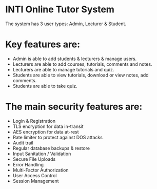# INTI Online Tutor System

The system has 3 user types: Admin, Lecturer & Student.

# Key features are:
- Admin is able to add students & lecturers & manage users.
- Lecturers are able to add courses, tutorials, comments and notes.
- Lecturers are able to manage tutorials and quiz.
- Students are able to view tutorials, download or view notes, add comments.
- Students are able to take quiz.

# The main security features are:
- Login & Registration
- TLS encryption for data in-transit
- AES encryption for data at-rest
- Rate limiter to protect against DOS attacks
- Audit trail
- Regular database backups & restore
- Input Sanitation / Validation
- Secure File Uploads
- Error Handling
- Multi-Factor Authorization
- User Access Control
- Session Management
